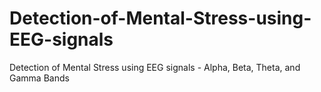 # Detection-of-Mental-Stress-using-EEG-signals
Detection of Mental Stress using EEG signals - Alpha, Beta, Theta, and Gamma Bands
